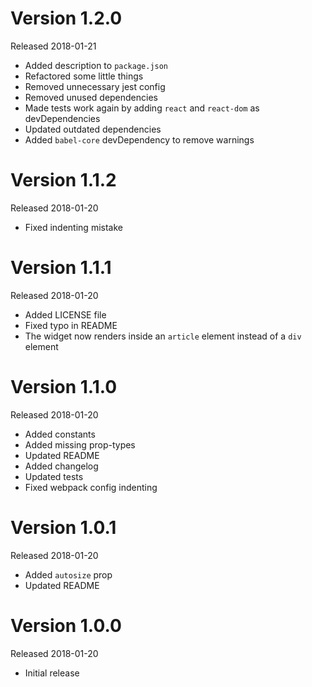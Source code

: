 # Version 1.2.0
Released 2018-01-21

- Added description to `package.json`
- Refactored some little things
- Removed unnecessary jest config
- Removed unused dependencies
- Made tests work again by adding `react` and `react-dom` as devDependencies
- Updated outdated dependencies
- Added `babel-core` devDependency to remove warnings

# Version 1.1.2
Released 2018-01-20

- Fixed indenting mistake

# Version 1.1.1
Released 2018-01-20

- Added LICENSE file
- Fixed typo in README
- The widget now renders inside an `article` element instead of a `div` element

# Version 1.1.0
Released 2018-01-20

- Added constants
- Added missing prop-types
- Updated README
- Added changelog
- Updated tests
- Fixed webpack config indenting

# Version 1.0.1
Released 2018-01-20

- Added `autosize` prop
- Updated README

# Version 1.0.0
Released 2018-01-20

- Initial release

